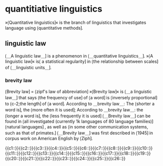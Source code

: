 # quantitiative linguistics

»⟮Quantitative linguistics⟯« is the branch of linguistics that investigates language using ⟮quantitative methods⟯.

## linguistic law

⟮＿A linguistic law＿⟯ is a phenomenon in ⟮＿quantitative linguistics＿⟯.
»⟮A linguistic law⟯« is⟮ a statistical regularity⟯ in ⟮the relationship between scales⟯ of ⟮＿linguistic units＿⟯.

### brevity law

⟮Brevity law⟯ = ⟮zipf's law of abbreviation⟯
»⟮Brevity law⟯« is ⟮＿a linguistic law＿⟯ that says ⟮the frequency of use⟯ of ⟮a word⟯ is ⟮inversely proportional⟯ to ⟮c-2;the length⟯ of ⟮a word⟯.
According to ＿brevity law＿: The ⟮shorter a word is⟯, the ⟮more often it is used⟯;
According to ＿brevity law＿: the ⟮longer a word is⟯, the ⟮less frequently it is used⟯
⟮＿Brevity law＿⟯ can be found in ⟮all investigated (currently 1k languages of 80 language families)⟯ ⟮natural languages⟯ , as well as ⟮in some other communication systems, such as that of primates.⟯
⟮＿Brevity law＿⟯ was first described in ⟮1945⟯ in corpus work on American English by ⟮Ziph⟯.

<span class="cloze-dump">{{c1::}}{{c2::}}{{c3::}}{{c4::}}{{c5::}}{{c6::}}{{c7::}}{{c8::}}{{c9::}}{{c10::}}{{c11::}}{{c12::}}{{c13::}}{{c14::}}{{c15::}}{{c16::}}{{c17::}}{{c18::}}{{c19::}}{{c20::}}{{c21::}}{{c22::}}{{c23::}}{{c24::}}{{c25::}}{{c26::}}</span>
